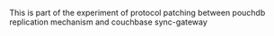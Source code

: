 This is part of the experiment of protocol patching between pouchdb replication mechanism and couchbase sync-gateway
